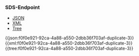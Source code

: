 ### SDS-Endpoint

<div class="nhsd-!t-margin-bottom-6">
  <ul class="nav nav-tabs" role="tablist">
        <li role="presentation" class="active">
            <a href="#JSON" role="tab" data-toggle="tab">JSON</a>
        </li>
         <li role="presentation">
            <a href="#XML" role="tab" data-toggle="tab">XML</a>
        </li>
        <li role="presentation">
            <a href="#Tree" role="tab" data-toggle="tab">Tree</a>
        </li>
  </ul>
    
  <div class="tab-content snippet">
    <div id="JSON" role="tabpanel" class="tab-pane active">
{{json:f0f0e921-92ca-4a88-a550-2dbb36f703af-duplicate-3}}
    </div>
    <div id="XML" role="tabpanel" class="tab-pane">
{{xml:f0f0e921-92ca-4a88-a550-2dbb36f703af-duplicate-3}}
    </div>
    <div id="Tree" role="tabpanel" class="tab-pane">
{{tree:f0f0e921-92ca-4a88-a550-2dbb36f703af-duplicate-3}}
    </div>
  </div>
</div>

